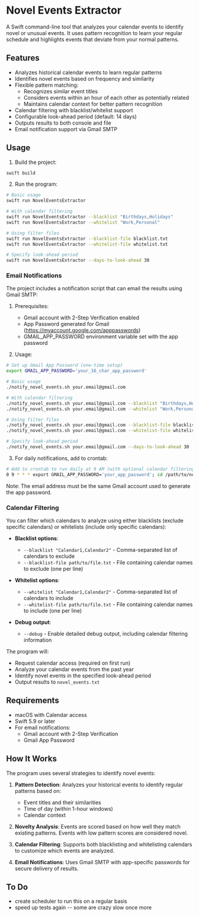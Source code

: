 # Novel Events Extractor

A Swift command-line tool that analyzes your calendar events to identify novel or unusual events. It uses pattern recognition to learn your regular schedule and highlights events that deviate from your normal patterns.

## Features

- Analyzes historical calendar events to learn regular patterns
- Identifies novel events based on frequency and similarity
- Flexible pattern matching:
  - Recognizes similar event titles
  - Considers events within an hour of each other as potentially related
  - Maintains calendar context for better pattern recognition
- Calendar filtering with blacklist/whitelist support
- Configurable look-ahead period (default: 14 days)
- Outputs results to both console and file
- Email notification support via Gmail SMTP

## Usage

1. Build the project:
```bash
swift build
```

2. Run the program:
```bash
# Basic usage
swift run NovelEventsExtractor

# With calendar filtering
swift run NovelEventsExtractor --blacklist "Birthdays,Holidays"
swift run NovelEventsExtractor --whitelist "Work,Personal"

# Using filter files
swift run NovelEventsExtractor --blacklist-file blacklist.txt
swift run NovelEventsExtractor --whitelist-file whitelist.txt

# Specify look-ahead period
swift run NovelEventsExtractor --days-to-look-ahead 30
```

### Email Notifications

The project includes a notification script that can email the results using Gmail SMTP:

1. Prerequisites:
   - Gmail account with 2-Step Verification enabled
   - App Password generated for Gmail (https://myaccount.google.com/apppasswords)
   - GMAIL_APP_PASSWORD environment variable set with the app password

2. Usage:
```bash
# Set up Gmail App Password (one-time setup)
export GMAIL_APP_PASSWORD='your_16_char_app_password'

# Basic usage
./notify_novel_events.sh your.email@gmail.com

# With calendar filtering
./notify_novel_events.sh your.email@gmail.com --blacklist "Birthdays,Holidays"
./notify_novel_events.sh your.email@gmail.com --whitelist "Work,Personal"

# Using filter files
./notify_novel_events.sh your.email@gmail.com --blacklist-file blacklist.txt
./notify_novel_events.sh your.email@gmail.com --whitelist-file whitelist.txt

# Specify look-ahead period
./notify_novel_events.sh your.email@gmail.com --days-to-look-ahead 30
```

3. For daily notifications, add to crontab:
```bash
# Add to crontab to run daily at 9 AM (with optional calendar filtering)
0 9 * * * export GMAIL_APP_PASSWORD='your_app_password'; cd /path/to/novel-events-extractor && ./notify_novel_events.sh your.email@gmail.com --blacklist "Birthdays,Holidays" --days-to-look-ahead 14
```

Note: The email address must be the same Gmail account used to generate the app password.

### Calendar Filtering

You can filter which calendars to analyze using either blacklists (exclude specific calendars) or whitelists (include only specific calendars):

- **Blacklist options**:
  - `--blacklist "Calendar1,Calendar2"` - Comma-separated list of calendars to exclude
  - `--blacklist-file path/to/file.txt` - File containing calendar names to exclude (one per line)

- **Whitelist options**:
  - `--whitelist "Calendar1,Calendar2"` - Comma-separated list of calendars to include
  - `--whitelist-file path/to/file.txt` - File containing calendar names to include (one per line)

- **Debug output**:
  - `--debug` - Enable detailed debug output, including calendar filtering information

The program will:
- Request calendar access (required on first run)
- Analyze your calendar events from the past year
- Identify novel events in the specified look-ahead period
- Output results to `novel_events.txt`

## Requirements

- macOS with Calendar access
- Swift 5.9 or later
- For email notifications:
  - Gmail account with 2-Step Verification
  - Gmail App Password

## How It Works

The program uses several strategies to identify novel events:

1. **Pattern Detection**: Analyzes your historical events to identify regular patterns based on:
   - Event titles and their similarities
   - Time of day (within 1-hour windows)
   - Calendar context

2. **Novelty Analysis**: Events are scored based on how well they match existing patterns. Events with low pattern scores are considered novel.

3. **Calendar Filtering**: Supports both blacklisting and whitelisting calendars to customize which events are analyzed.

4. **Email Notifications**: Uses Gmail SMTP with app-specific passwords for secure delivery of results.

## To Do
- create scheduler to run this on a regular basis
- speed up tests again -- some are crazy slow once more